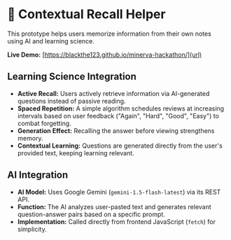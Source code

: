 # 🧠 Contextual Recall Helper

This prototype helps users memorize information from their own notes using AI and learning science.

**Live Demo:** [https://blackthe123.github.io/minerva-hackathon/](url)

## Learning Science Integration

*   **Active Recall:** Users actively retrieve information via AI-generated questions instead of passive reading.
*   **Spaced Repetition:** A simple algorithm schedules reviews at increasing intervals based on user feedback ("Again", "Hard", "Good", "Easy") to combat forgetting.
*   **Generation Effect:** Recalling the answer before viewing strengthens memory.
*   **Contextual Learning:** Questions are generated directly from the user's provided text, keeping learning relevant.

## AI Integration

*   **AI Model:** Uses Google Gemini (`gemini-1.5-flash-latest`) via its REST API.
*   **Function:** The AI analyzes user-pasted text and generates relevant question-answer pairs based on a specific prompt.
*   **Implementation:** Called directly from frontend JavaScript (`fetch`) for simplicity.
